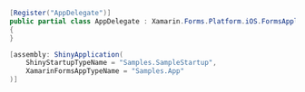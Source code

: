 ﻿```csharp
[Register("AppDelegate")]
public partial class AppDelegate : Xamarin.Forms.Platform.iOS.FormsApplicationDelegate
{
}

[assembly: ShinyApplication(
	ShinyStartupTypeName = "Samples.SampleStartup",
	XamarinFormsAppTypeName = "Samples.App"
)]
```